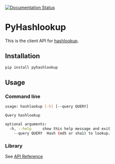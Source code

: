 [![Documentation Status](https://readthedocs.org/projects/pyhashlookup/badge/?version=latest)](https://pyhashlookup.readthedocs.io/en/latest/?badge=latest)

# PyHashlookup

This is the client API for [hashlookup](https://hashlookup.circl.lu/).

## Installation

```bash
pip install pyhashlookup
```

## Usage

### Command line

```bash
usage: hashlookup [-h] [--query QUERY]

Query hashlookup

optional arguments:
  -h, --help     show this help message and exit
    --query QUERY  Hash (md5 or sha1) to lookup.
```

### Library

See [API Reference](https://pyhashlookup.readthedocs.io/en/latest/api_reference.html)
